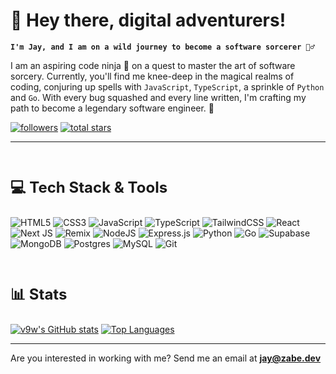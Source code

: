 # 👋 Hey there, digital adventurers!

**`I'm Jay, and I am on a wild journey to become a software sorcerer 🧙‍♂️ `**

I am an aspiring code ninja 🥷 on a quest to master the art of software sorcery. Currently, you'll find me knee-deep in the magical realms of coding, conjuring up spells with `JavaScript`, `TypeScript`, a sprinkle of `Python` and `Go`. With every bug squashed and every line written, I'm crafting my path to become a legendary software engineer. 🚀

   <p align="left">
      <a href="https://github.com/v9w?tab=followers">
         <img alt="followers" title="Follow me on Github" src="https://custom-icon-badges.demolab.com/github/followers/v9w?color=236ad3&labelColor=1155ba&style=for-the-badge&logo=person-add&label=Follow&logoColor=white"/></a>
      <a href="https://github.com/v9w?tab=repositories&sort=stargazers">
         <img alt="total stars" title="Total stars on GitHub" src="https://custom-icon-badges.demolab.com/github/stars/v9w?color=55960c&style=for-the-badge&labelColor=488207&logo=star"/></a>
   </p>

---

<br />

 <p style="font-size: 24px;font-weight:bold">💻 Tech Stack & Tools</p>

![HTML5](https://img.shields.io/badge/html5-%23E34F26.svg?style=for-the-badge&logo=html5&logoColor=white)
![CSS3](https://img.shields.io/badge/css3-%231572B6.svg?style=for-the-badge&logo=css3&logoColor=white)
![JavaScript](https://img.shields.io/badge/javascript-%23323330.svg?style=for-the-badge&logo=javascript&logoColor=%23F7DF1E)
![TypeScript](https://img.shields.io/badge/typescript-%23007ACC.svg?style=for-the-badge&logo=typescript&logoColor=white)
![TailwindCSS](https://img.shields.io/badge/tailwindcss-%2338B2AC.svg?style=for-the-badge&logo=tailwind-css&logoColor=white)
![React](https://img.shields.io/badge/react-%2320232a.svg?style=for-the-badge&logo=react&logoColor=%2361DAFB)
![Next JS](https://img.shields.io/badge/Next-black?style=for-the-badge&logo=next.js&logoColor=white)
![Remix](https://img.shields.io/badge/remix-%23000.svg?style=for-the-badge&logo=remix&logoColor=white)
![NodeJS](https://img.shields.io/badge/node.js-6DA55F?style=for-the-badge&logo=node.js&logoColor=white)
![Express.js](https://img.shields.io/badge/express.js-%23404d59.svg?style=for-the-badge&logo=express&logoColor=%2361DAFB)
![Python](https://img.shields.io/badge/python-3670A0?style=for-the-badge&logo=python&logoColor=ffdd54)
![Go](https://img.shields.io/badge/go-%2300ADD8.svg?style=for-the-badge&logo=go&logoColor=white)
![Supabase](https://img.shields.io/badge/Supabase-3ECF8E?style=for-the-badge&logo=supabase&logoColor=white)
![MongoDB](https://img.shields.io/badge/MongoDB-%234ea94b.svg?style=for-the-badge&logo=mongodb&logoColor=white)
![Postgres](https://img.shields.io/badge/postgres-%23316192.svg?style=for-the-badge&logo=postgresql&logoColor=white)
![MySQL](https://img.shields.io/badge/mysql-4479A1.svg?style=for-the-badge&logo=mysql&logoColor=white)
![Git](https://img.shields.io/badge/git-%23F05033.svg?style=for-the-badge&logo=git&logoColor=white)

<br />

<p style="font-size: 24px;font-weight:bold">📊 Stats</p>

<a href="http://www.github.com/v9w"><img src="https://github-readme-stats.vercel.app/api?username=v9w&show_icons=true&hide=&count_private=true&title_color=0891b2&text_color=ffffff&icon_color=0891b2&bg_color=1c1917&hide_border=true&show_icons=true" alt="v9w's GitHub stats" /></a>
<a href="https://github.com/v9w" align="left"><img src="https://github-readme-stats.vercel.app/api/top-langs/?username=v9w&langs_count=10&title_color=0891b2&text_color=ffffff&icon_color=0891b2&bg_color=1c1917&hide_border=true&locale=en&custom_title=Top%20%Languages" alt="Top Languages" /></a>

---

Are you interested in working with me? Send me an email at **[jay@zabe.dev](mailto:jay@zabe.dev)**
